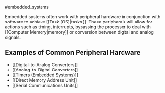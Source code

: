#embedded_systems

Embedded systems often work with peripheral hardware in conjunction with software to achieve [[Task (OS)|tasks ]]. These peripherals will allow for actions such as timing, interrupts, bypassing the processor to deal with [[Computer Memory|memory]] or conversion between digital and analog signals.

## Examples of Common Peripheral Hardware
- [[Digital-to-Analog Converters]]
- [[Analog-to-Digital Converters]]
- [[Timers (Embedded Systems)]]
- [[Direct Memory Address Unit]]
- [[Serial Communications Units]]